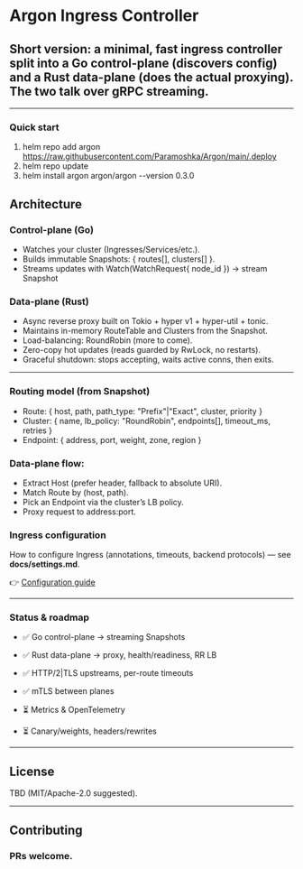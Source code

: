 # Argon Ingress Controller

## Short version: a minimal, fast ingress controller split into a Go control-plane (discovers config) and a Rust data-plane (does the actual proxying). The two talk over gRPC streaming.

---

### Quick start

1) helm repo add argon https://raw.githubusercontent.com/Paramoshka/Argon/main/.deploy
2) helm repo update
3) helm install argon argon/argon --version 0.3.0

## Architecture

### Control-plane (Go)
* Watches your cluster (Ingresses/Services/etc.).
* Builds immutable Snapshots: { routes[], clusters[] }.
* Streams updates with Watch(WatchRequest{ node_id }) → stream Snapshot

### Data-plane (Rust)
* Async reverse proxy built on Tokio + hyper v1 + hyper-util + tonic.
* Maintains in-memory RouteTable and Clusters from the Snapshot.
* Load-balancing: RoundRobin (more to come).
* Zero-copy hot updates (reads guarded by RwLock, no restarts).
* Graceful shutdown: stops accepting, waits active conns, then exits.

---
### Routing model (from Snapshot)

* Route: { host, path, path_type: "Prefix"|"Exact", cluster, priority }
* Cluster: { name, lb_policy: "RoundRobin", endpoints[], timeout_ms, retries }
* Endpoint: { address, port, weight, zone, region }

### Data-plane flow:
* Extract Host (prefer header, fallback to absolute URI).
* Match Route by (host, path).
* Pick an Endpoint via the cluster’s LB policy.
* Proxy request to address:port.

### Ingress configuration

How to configure Ingress (annotations, timeouts, backend protocols) — see **docs/settings.md**.

👉 [Configuration guide](./docs/settings.md)


---
### Status & roadmap

* ✅ Go control-plane → streaming Snapshots

* ✅ Rust data-plane → proxy, health/readiness, RR LB

* ✅ HTTP/2|TLS upstreams, per-route timeouts

* ✅ mTLS between planes

* ⏳ Metrics & OpenTelemetry

* ⏳ Canary/weights, headers/rewrites

---
## License

TBD (MIT/Apache-2.0 suggested).

---
## Contributing

### PRs welcome.